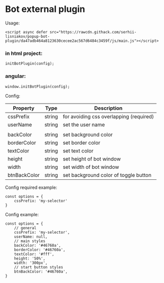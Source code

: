 # Bot external plugin

Usage:
```
<script async defer src="https://rawcdn.githack.com/serhii-lisniakov/popup-bot-plugin/da47adb464a8123630cecee2ac567d6484c3459f/js/main.js"></script>
```
### in html project:
```
initBotPlugin(config);
```
### angular:
```
window.initBotPlugin(config);
```

Config:

| Property  | Type | Description |
|---|---|---|
| cssPrefix  | string | for avoiding css overlapping (required) |
| userName  | string | set the user name |
|  |
| backColor | string | set background color |
| borderColor | string | set border color |
| textColor | string | set text color |
| height | string | set height of bot window |
| width | string | set width of bot window |
| btnBackColor | string | set background color of toggle button |

Config required example: 
```
const options = {
    cssPrefix: 'my-selector'
}
```
Config example: 
```
const options = {
    // general
    cssPrefix: 'my-selector',
    userName: null,
    // main styles
    backColor: '#46760a',
    borderColor: '#46760a',
    textColor: '#fff',
    height: '50%',
    width: '300px',
    // start button styles
    btnBackColor: '#46760a',
}
```
